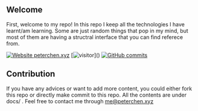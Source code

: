 ## Welcome

First, welcome to my repo! In this repo I keep all the technologies I have learnt/am learning. Some are just random things that pop in my mind, but most of them are having a structral interface that you can find referece from.


[![Website peterchen.xyz](https://img.shields.io/website-up-down-green-red/http/shields.io.svg)](https://peterchen.xyz/)
[![visitor](https://visitor-badge.laobi.icu/badge?page_id=advpetc.tech_notes")]()
[![GitHub commits](https://img.shields.io/github/commits-since/Naereen/StrapDown.js/v1.0.0.svg)](https://GitHub.com/advpetc/tech_notes/commit/)


## Contribution

If you have any advices or want to add more content, you could either fork this repo or directly make commit to this repo. All the contents are under docs/ . Feel free to contact me through me@peterchen.xyz
